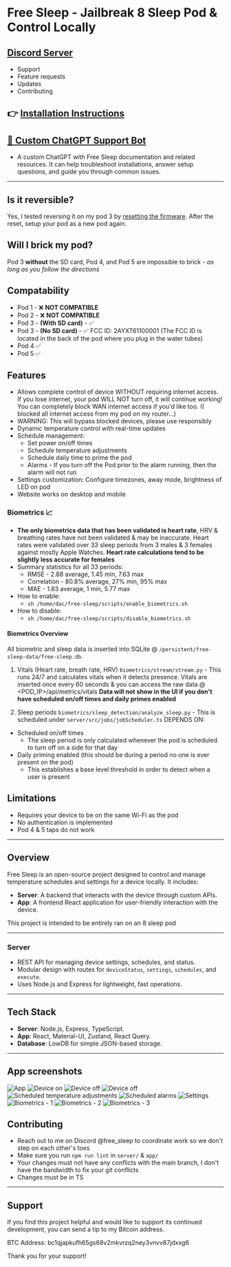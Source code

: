 # Free Sleep - Jailbreak 8 Sleep Pod & Control Locally

## [Discord Server](https://discord.gg/JpArXnBgEj)

- Support
- Feature requests
- Updates
- Contributing

## 👉 [Installation Instructions](./INSTALLATION.md)


## [🤖 Custom ChatGPT Support Bot](https://chatgpt.com/g/g-68fb217791dc8191b82d2d0ae7b29940-free-sleep-bot) 

- A custom ChatGPT with Free Sleep documentation and related resources. It can help troubleshoot installations, answer setup questions, and guide you through common issues.

---  

## Is it reversible? 
Yes, I tested reversing it on my pod 3 by  [resetting the firmware](docs/pod_3_teardown/6_firmware_reset.jpeg). After the reset, setup your pod as a new pod again.

## Will I brick my pod?
Pod 3 **without** the SD card, Pod 4, and Pod 5 are impossible to brick - _as long as you follow the directions_ 


## Compatability
- Pod 1 - ❌ **NOT COMPATIBLE**
- Pod 2 - ❌ **NOT COMPATIBLE**
- Pod 3 - **(With SD card)** - ✅ 
- Pod 3 - **(No SD card)** - ✅ FCC ID: 2AYXT61100001 (The FCC ID is located in the back of the pod where you plug in the water tubes)
- Pod 4 ✅
- Pod 5 ✅


## Features
- Allows complete control of device WITHOUT requiring internet access. If you lose internet, your pod WILL NOT turn off, it will continue working! You can completely block WAN internet access if you'd like too. (I blocked all internet access from my pod on my router...)
- WARNING: This will bypass blocked devices, please use responsibly
- Dynamic temperature control with real-time updates
- Schedule management: 
  - Set power on/off times 
  - Schedule temperature adjustments
  - Schedule daily time to prime the pod
  - Alarms - If you turn off the Pod prior to the alarm running, then the alarm will not run
- Settings customization: Configure timezones, away mode, brightness of LED on pod
- Website works on desktop and mobile

### Biometrics 📈
- **The only biometrics data that has been validated is heart rate**, HRV & breathing rates have not been validated & may be inaccurate.
Heart rates were validated over 33 sleep periods from 3 males & 3 females against mostly Apple Watches. 
**Heart rate calculations tend to be slightly less accurate for females**
- Summary statistics for all 33 periods:
  - RMSE - 2.88 average, 1.45 min, 7.63 max 
  - Correlation - 80.8% average, 27% min, 95% max
  - MAE - 1.83 average, 1 min, 5.77 max
- How to enable:
  - `sh /home/dac/free-sleep/scripts/enable_biometrics.sh`
- How to disable:
  - `sh /home/dac/free-sleep/scripts/disable_biometrics.sh`

#### Biometrics Overview

All biometric and sleep data is inserted into SQLite @ `/persistent/free-sleep-data/free-sleep.db`.

1. Vitals (Heart rate, breath rate, HRV) `biometrics/stream/stream.py` - This runs 24/7 and calculates vitals when it detects presence.
Vitals are inserted once every 60 seconds & you can access the raw data @ <POD_IP>/api/metrics/vitals
**Data will not show in the UI if you don't have scheduled on/off times and daily primes enabled**

2. Sleep periods `biometrics/sleep_detection/analyze_sleep.py` - This is scheduled under `server/src/jobs/jobScheduler.ts`
DEPENDS ON:
- Scheduled on/off times
  - The sleep period is only calculated whenever the pod is scheduled to turn off on a side for that day
- Daily priming enabled (this should be during a period no one is ever present on the pod)
  - This establishes a base level threshold in order to detect when a user is present


## Limitations
- Requires your device to be on the same Wi-Fi as the pod
- No authentication is implemented
- Pod 4 & 5 taps do not work

--- 

## Overview
Free Sleep is an open-source project designed to control and manage temperature schedules and settings for a device locally. It includes:
- **Server**: A backend that interacts with the device through custom APIs.
- **App**: A frontend React application for user-friendly interaction with the device.

This project is intended to be entirely ran on an 8 sleep pod

---

### **Server**
- REST API for managing device settings, schedules, and status.
- Modular design with routes for `deviceStatus`, `settings`, `schedules`, and `execute`.
- Uses Node.js and Express for lightweight, fast operations.

---

## Tech Stack
- **Server**: Node.js, Express, TypeScript.
- **App**: React, Material-UI, Zustand, React Query.
- **Database**: LowDB for simple JSON-based storage.

---

## App screenshots
![App](docs/app.gif)
![Device on](docs/on.png)
![Device off](docs/off.png)
![Device off](docs/water_notification.png)
![Scheduled temperature adjustments](docs/scheduled_temperatures.png)
![Scheduled alarms](docs/alarm_schedule.png)
![Settings](docs/settings.png)
![Biometrics - 1](docs/biometrics_1.png)
![Biometrics - 2](docs/biometrics_2.png)
![Biometrics - 3](docs/biometrics_3.png)

## Contributing

- Reach out to me on Discord @free_sleep to coordinate work so we don't step on each other's toes
- Make sure you run `npm run lint` in `server/` & `app/`
- Your changes must not have any conflicts with the main branch, I don't have the bandwidth to fix your git conflicts
- Changes must be in TS

---

## Support

If you find this project helpful and would like to support its continued development, you can send a tip to my Bitcoin address.   

BTC Address:
bc1qjapkufh65gs68v2mkvrzq2ney3vnvv87jdxxg6

Thank you for your support!
